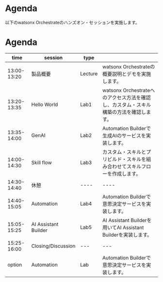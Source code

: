 # Agenda

以下のwatsonx Orchestrateのハンズオン・セッションを実施します。

# Agenda
|time|session|type||
|-------|----|----|---|
|13:00-13:20|製品概要|Lecture|watsonx Orchestrateの概要説明とデモを実施します。|
|13:20-13:35|Hello World|Lab1|watsonx Orchestrateへのアクセス方法を確認し、カスタム・スキル構築の方法を確認します。|
|13:35-14:00|GenAI|Lab2|Automation Builderで生成AIのサービスを実装します。|
|14:00-14:30|Skill flow|Lab3|カスタム・スキルとプリビルド・スキルを組み合わせてスキルフローを作成します。|
|14:30-14:40|休憩|----|----|
|14:40-15:05|Automation|Lab4|Automation Builderで意思決定サービスを実装します。|
|15:05-15:25|AI Assistant Builder|Lab5|AI Assistant Builderを用いてAI Assistant Builderを実装します。|
|15:25-16:00|Closing/Discussion|---|---|
|option|Automation|Lab|Automation Builderで意思決定サービスを実装します。|
